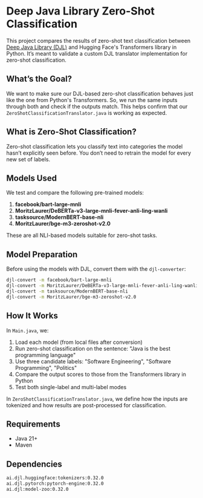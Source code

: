 # Deep Java Library Zero-Shot Classification

This project compares the results of zero-shot text classification between [Deep Java Library (DJL)](https://djl.ai/) and Hugging Face's Transformers library in Python. It’s meant to validate a custom DJL translator implementation for zero-shot classification.

## What’s the Goal?

We want to make sure our DJL-based zero-shot classification behaves just like the one from Python's Transformers. So, we run the same inputs through both and check if the outputs match. This helps confirm that our `ZeroShotClassificationTranslator.java` is working as expected.

## What is Zero-Shot Classification?

Zero-shot classification lets you classify text into categories the model hasn’t explicitly seen before. You don’t need to retrain the model for every new set of labels.

## Models Used

We test and compare the following pre-trained models:

1. **facebook/bart-large-mnli**
2. **MoritzLaurer/DeBERTa-v3-large-mnli-fever-anli-ling-wanli**
3. **tasksource/ModernBERT-base-nli**
4. **MoritzLaurer/bge-m3-zeroshot-v2.0**

These are all NLI-based models suitable for zero-shot tasks.

## Model Preparation

Before using the models with DJL, convert them with the `djl-converter`:

```bash
djl-convert -m facebook/bart-large-mnli
djl-convert -m MoritzLaurer/DeBERTa-v3-large-mnli-fever-anli-ling-wanli
djl-convert -m tasksource/ModernBERT-base-nli
djl-convert -m MoritzLaurer/bge-m3-zeroshot-v2.0
```

## How It Works

In `Main.java`, we:

1.	Load each model (from local files after conversion)
2.	Run zero-shot classification on the sentence: "Java is the best programming language"
3.	Use three candidate labels: "Software Engineering", "Software Programming", "Politics"
4.	Compare the output scores to those from the Transformers library in Python
5.	Test both single-label and multi-label modes

In `ZeroShotClassificationTranslator.java`, we define how the inputs are tokenized and how results are post-processed for classification.

## Requirements 

- Java 21+
- Maven

## Dependencies 

```xml
ai.djl.huggingface:tokenizers:0.32.0
ai.djl.pytorch:pytorch-engine:0.32.0
ai.djl:model-zoo:0.32.0
```

